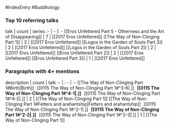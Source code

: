 #IndexEntry #Buddhology

### Top 10 referring talks
talk | count | series
:- | - |: -
[[Eros Unfettered Part 5 - Otherness and the Art of Disappearing]] | 7 | [[2017 Eros Unfettered]]
[[The Way of Non-Clinging Part 1]] | 3 | [[2017 Eros Unfettered]]
[[Logos in the Garden of Souls Part 3]] | 2 | [[2017 Eros Unfettered]]
[[Logos in the Garden of Souls Part 2]] | 2 | [[2017 Eros Unfettered]]
[[Eros Unfettered Part 2]] | 2 | [[2017 Eros Unfettered]]
[[Eros Unfettered Part 3]] | 1 | [[2017 Eros Unfettered]]

### Paragraphs with 4+ mentions
description | count | talk
:- | : - | :-
[[The Way of Non-Clinging Part 1#Birth\|Birth]] &nbsp;&nbsp;[[0115 The Way of Non-Clinging Part 1#^3-6\|.]] &nbsp; **[[0115 The Way of Non-Clinging Part 1#^4-1\|.]]** &nbsp; [[0115 The Way of Non-Clinging Part 1#^4-2\|.]] | 2 | [[The Way of Non-Clinging Part 1]]
[[The Way of Non-Clinging Part 1#Fetters and arahantship\|Fetters and arahantship]] &nbsp;&nbsp;[[0115 The Way of Non-Clinging Part 1#^2-1\|.]] &nbsp; **[[0115 The Way of Non-Clinging Part 1#^2-2\|.]]** &nbsp; [[0115 The Way of Non-Clinging Part 1#^2-3\|.]] | 1 | [[The Way of Non-Clinging Part 1]]

